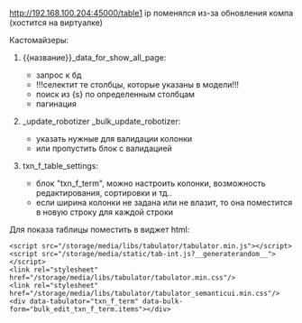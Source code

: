 http://192.168.100.204:45000/table1
ip поменялся из-за обновления компа (хостится на виртуалке)

Кастомайзеры:
1. {{название}}_data_for_show_all_page:
    - запрос к бд 
    - !!!селектит те столбцы, которые указаны в модели!!!
    - поиск из {s} по определенным столбцам
    - пагинация

2. _update_robotizer 
   _bulk_update_robotizer:
    - указать нужные для валидации колонки
    - или пропустить блок с валидацией

3. 	txn_f_table_settings:
    - блок "txn_f_term", можно настроить колонки, возможность редактирования, сортировки и тд..
    - если ширина колонки не задана или не влазит, то она поместится в новую строку для каждой строки

Для показа таблицы поместить в виджет html:

```
<script src="/storage/media/libs/tabulator/tabulator.min.js"></script>
<script src="/storage/media/static/tab-int.js?__generaterandom__"></script>
<link rel="stylesheet" href="/storage/media/libs/tabulator/tabulator.min.css"/>
<link rel="stylesheet" href="/storage/media/libs/tabulator/tabulator_semanticui.min.css"/>
<div data-tabulator="txn_f_term" data-bulk-form="bulk_edit_txn_f_term.items"></div>
```